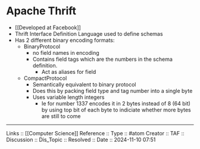 # Apache Thrift

- [[Developed at Facebook]]
- Thrift Interface Definition Language used to define schemas
- Has 2 different binary encoding formats:
	- BinaryProtocol
		- no field names in encoding
		- Contains field tags which are the numbers in the schema definition.
			- Act as aliases for field
	- CompactProtocol
		- Semantically equivalent to binary protocol
		- Does this by packing field type and tag number into a single byte
		- Uses variable length integers
			- Ie for number 1337 encodes it in 2 bytes instead of 8 (64 bit) by using top bit of each byte to indiciate whether more bytes are still to come
---
Links :: [[Computer Science]]
Reference ::
Type :: #atom
Creator ::
TAF ::
Discussion ::
Dis_Topic :: 
Resolved ::
Date :: 2024-11-10 07:51
